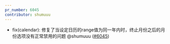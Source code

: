 ```yaml
---
pr_number: 6045
contributor: shumuuu
---
```


- fix(calendar): 修复了当设定日历的range值为同一年内时，终止月份之后的月份选项没有正常禁用的问题 @shumuuu ([#6045](https://github.com/Tencent/tdesign-vue-next/pull/6045))
